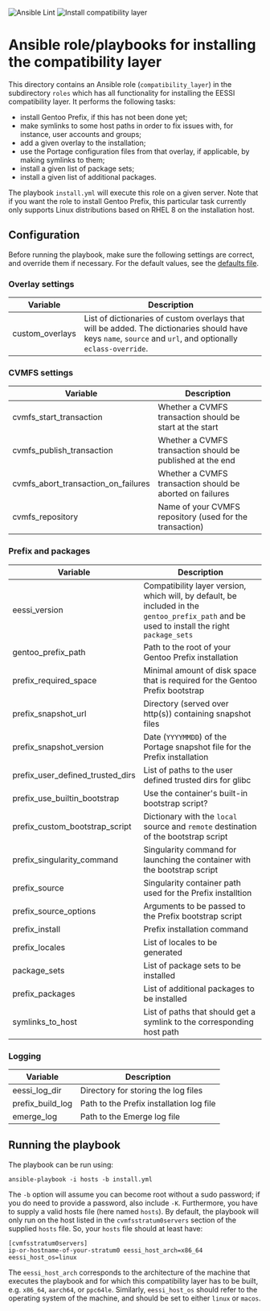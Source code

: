 ![Ansible Lint](https://github.com/EESSI/compatibility-layer/workflows/Ansible%20Lint/badge.svg)
![Install compatibility layer](https://github.com/EESSI/compatibility-layer/workflows/Install%20compatibility%20layer/badge.svg)

# Ansible role/playbooks for installing the compatibility layer

This directory contains an Ansible role (`compatibility_layer`) in the subdirectory `roles` which has
all functionality for installing the EESSI compatibility layer. It performs the following tasks:

 - install Gentoo Prefix, if this has not been done yet;
 - make symlinks to some host paths in order to fix issues with, for instance, user accounts and groups;
 - add a given overlay to the installation;
 - use the Portage configuration files from that overlay, if applicable, by making symlinks to them;
 - install a given list of package sets;
 - install a given list of additional packages.
 
The playbook `install.yml` will execute this role on a given server. 
Note that if you want the role to install Gentoo Prefix, this particular task currently only supports Linux distributions based on RHEL 8 on the installation host.

## Configuration

Before running the playbook, make sure the following settings are correct, and override them if necessary. For the default values, see the [defaults file](roles/compatibility_layer/defaults/main.yml).

### Overlay settings

| Variable | Description |
| --- | --- |
| custom_overlays | List of dictionaries of custom overlays that will be added. The dictionaries should have keys `name`, `source` and `url`, and optionally `eclass-override`. |

### CVMFS settings
| Variable | Description |
| --- | --- |
| cvmfs_start_transaction | Whether a CVMFS transaction should be start at the start |
| cvmfs_publish_transaction | Whether a CVMFS transaction should be published at the end |
| cvmfs_abort_transaction_on_failures | Whether a CVMFS transaction should be aborted on failures |
| cvmfs_repository | Name of your CVMFS repository (used for the transaction) |

### Prefix and packages
| Variable | Description |
| --- | --- |
| eessi_version | Compatibility layer version, which will, by default, be included in the `gentoo_prefix_path` and be used to install the right `package_sets` |
| gentoo_prefix_path | Path to the root of your Gentoo Prefix installation |
| prefix_required_space | Minimal amount of disk space that is required for the Gentoo Prefix bootstrap |
| prefix_snapshot_url | Directory (served over http(s)) containing snapshot files |
| prefix_snapshot_version | Date (`YYYYMMDD`) of the Portage snapshot file for the Prefix installation |
| prefix_user_defined_trusted_dirs | List of paths to the user defined trusted dirs for glibc |
| prefix_use_builtin_bootstrap | Use the container's built-in bootstrap script? |
| prefix_custom_bootstrap_script | Dictionary with the `local` source and `remote` destination of the bootstrap script |
| prefix_singularity_command | Singularity command for launching the container with the bootstrap script |
| prefix_source | Singularity container path used for the Prefix installtion |
| prefix_source_options | Arguments to be passed to the Prefix bootstrap script |
| prefix_install | Prefix installation command |
| prefix_locales | List of locales to be generated |
| package_sets | List of package sets to be installed |
| prefix_packages | List of additional packages to be installed |
| symlinks_to_host | List of paths that should get a symlink to the corresponding host path |

### Logging
| Variable | Description |
| --- | --- |
| eessi_log_dir | Directory for storing the log files |
| prefix_build_log | Path to the Prefix installation log file |
| emerge_log | Path to the Emerge log file |

## Running the playbook 

The playbook can be run using:
```
ansible-playbook -i hosts -b install.yml
```
The `-b` option will assume you can become root without a sudo password; if you do need to provide a password, also include `-K`. Furthermore, you have to supply a valid hosts file (here named `hosts`).
By default, the playbook will only run on the host listed in the `cvmfsstratum0servers` section of the supplied `hosts` file. So, your `hosts` file should at least have:
```
[cvmfsstratum0servers]
ip-or-hostname-of-your-stratum0 eessi_host_arch=x86_64 eessi_host_os=linux
```

The `eessi_host_arch` corresponds to the architecture of the machine that executes the playbook and for which this compatibility layer has to be built, e.g. `x86_64`, `aarch64`, or `ppc64le`.
Similarly, `eessi_host_os` should refer to the operating system of the machine, and should be set to either `linux` or `macos`.
